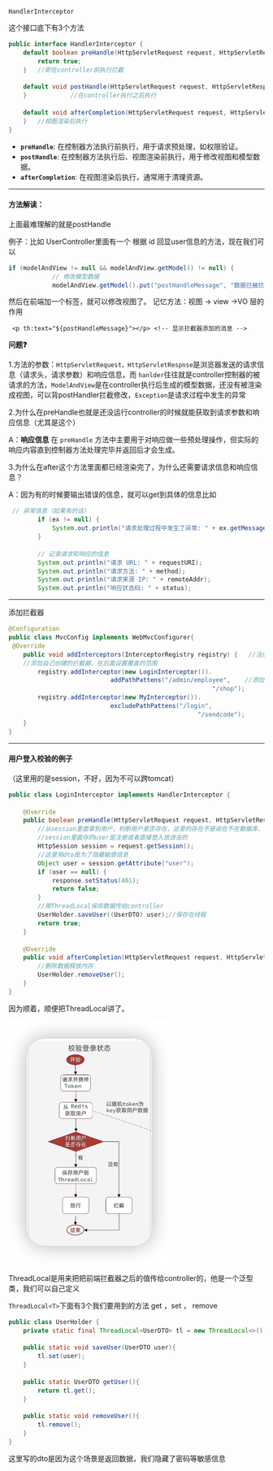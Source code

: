 `HandlerInterceptor`

这个接口底下有3个方法

```java
public interface HandlerInterceptor {
    default boolean preHandle(HttpServletRequest request, HttpServletResponse response, Object handler) throws Exception {
        return true;
    }   //即在controller前执行拦截

    default void postHandle(HttpServletRequest request, HttpServletResponse response, Object handler, @Nullable ModelAndView modelAndView) throws Exception {
    }			 //在controller执行之后执行

    default void afterCompletion(HttpServletRequest request, HttpServletResponse response, Object handler, @Nullable Exception ex) throws Exception {
    }   //视图渲染后执行
}
```

- **`preHandle`**: 在控制器方法执行前执行，用于请求预处理，如权限验证。
- **`postHandle`**: 在控制器方法执行后、视图渲染前执行，用于修改视图和模型数据。
- **`afterCompletion`**: 在视图渲染后执行，通常用于清理资源。

---

#### **方法解读：**

上面最难理解的就是postHandle

例子：比如 UserController里面有一个 根据 id 回显user信息的方法，现在我们可以

```java
if (modelAndView != null && modelAndView.getModel() != null) {
            // 修改模型数据
            modelAndView.getModel().put("postHandleMessage", "数据已被拦截器修改");
```

然后在前端加一个标签，就可以修改视图了。      记忆方法：视图 -> view  ->VO 层的作用

```vue
 <p th:text="${postHandleMessage}"></p> <!-- 显示拦截器添加的消息 -->
```

**问题❓**

1.方法的参数：`HttpServletRequest，HttpServletRespnse`是浏览器发送的请求信息（请求头，请求参数）和响应信息，而 `hanlder`往往就是controller控制器的被请求的方法，`ModelAndView`是在controller执行后生成的模型数据，还没有被渲染成视图，可以背postHandler拦截修改，`Exception`是请求过程中发生的异常

2.为什么在preHandle也就是还没运行controller的时候就能获取到请求参数和响应信息（尤其是这个）

A：**响应信息** 在 `preHandle` 方法中主要用于对响应做一些预处理操作，但实际的响应内容直到控制器方法处理完毕并返回后才会生成。

3.为什么在after这个方法里面都已经渲染完了，为什么还需要请求信息和响应信息？

A：因为有的时候要输出错误的信息，就可以get到具体的信息比如

```java
 // 异常信息（如果有的话）
        if (ex != null) {
            System.out.println("请求处理过程中发生了异常: " + ex.getMessage());
        }

        // 记录请求和响应的信息
        System.out.println("请求 URL: " + requestURI);
        System.out.println("请求方法: " + method);
        System.out.println("请求来源 IP: " + remoteAddr);
        System.out.println("响应状态码: " + status);
```

---

添加拦截器

```java
@Configuration
public class MvcConfig implements WebMvcConfigurer{
 @Override
    public void addInterceptors(InterceptorRegistry registry) {   //注册器
    //添加自己创建的拦截器，在后面设置覆盖的范围
        registry.addInterceptor(new LoginInterceptor()).
        					addPathPattens("/admin/employee",    //添加覆盖的范围
        												"/shop");
      	registry.addInterceptor(new MyInterceptor()).
      						excludePathPattens("/login",
      												"/sendcode");				//除去不被覆盖的范围，比如一个登入校验拦截器，我们就要在登入前、发送验证码前别拦截
    }
}
```



---



#### 用户登入校验的例子

（这里用的是session，不好，因为不可以跨tomcat）

```java
public class LoginInterceptor implements HandlerInterceptor {

    @Override
    public boolean preHandle(HttpServletRequest request, HttpServletResponse response, Object handler) throws Exception {
        //从session里面拿到用户，判断用户是否存在，这里的存在不是说在不在数据库，
        //session里面存的user是注册或者直接登入放进去的
        HttpSession session = request.getSession();
        //这里用dto是为了隐藏敏感信息
        Object user = session.getAttribute("user");
        if (user == null) {
            response.setStatus(401);
            return false;
        }
        //用ThreadLocal保存数据传给controller
        UserHolder.saveUser((UserDTO) user);//保存在线程
        return true;
    }

    @Override
    public void afterCompletion(HttpServletRequest request, HttpServletResponse response, Object handler, Exception ex) throws Exception {
        //删除数据释放内存
        UserHolder.removeUser();
    }
}
```

因为顺着，顺便把ThreadLocal讲了。

<img src="Interceptor拦截器.assets/image-20240814194913462.png" alt="image-20240814194913462"  />

ThreadLocal是用来把把前端拦截器之后的值传给controller的，他是一个泛型类，我们可以自己定义

`ThreadLocal<T>`下面有3个我们要用到的方法 get ，set ， remove

```java
public class UserHolder {
    private static final ThreadLocal<UserDTO> tl = new ThreadLocal<>();

    public static void saveUser(UserDTO user){
        tl.set(user);
    }

    public static UserDTO getUser(){
        return tl.get();
    }

    public static void removeUser(){
        tl.remove();
    }
}
```

这里写的dto是因为这个场景是返回数据，我们隐藏了密码等敏感信息